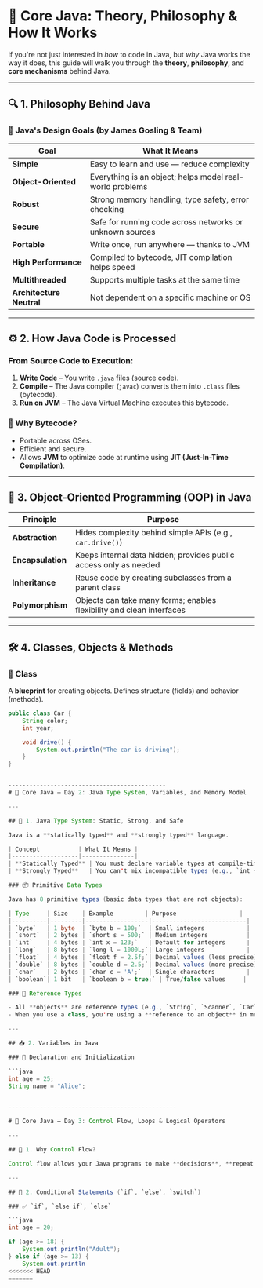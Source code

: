 # 🧠 Core Java: Theory, Philosophy & How It Works

If you're not just interested in *how* to code in Java, but *why* Java works the way it does, this guide will walk you through the **theory**, **philosophy**, and **core mechanisms** behind Java.

---

## 🔍 1. Philosophy Behind Java

### 🧠 Java's Design Goals (by James Gosling & Team)

| Goal                 | What It Means                                                      |
|----------------------|--------------------------------------------------------------------|
| **Simple**           | Easy to learn and use — reduce complexity                         |
| **Object-Oriented**  | Everything is an object; helps model real-world problems          |
| **Robust**           | Strong memory handling, type safety, error checking               |
| **Secure**           | Safe for running code across networks or unknown sources          |
| **Portable**         | Write once, run anywhere — thanks to JVM                          |
| **High Performance** | Compiled to bytecode, JIT compilation helps speed                 |
| **Multithreaded**    | Supports multiple tasks at the same time                          |
| **Architecture Neutral** | Not dependent on a specific machine or OS                    |

---

## ⚙️ 2. How Java Code is Processed

### From Source Code to Execution:

1. **Write Code** – You write `.java` files (source code).
2. **Compile** – The Java compiler (`javac`) converts them into `.class` files (bytecode).
3. **Run on JVM** – The Java Virtual Machine executes this bytecode.

### 🔄 Why Bytecode?
- Portable across OSes.
- Efficient and secure.
- Allows **JVM** to optimize code at runtime using **JIT (Just-In-Time Compilation)**.

---

## 🧱 3. Object-Oriented Programming (OOP) in Java

| Principle          | Purpose                                                                |
|--------------------|------------------------------------------------------------------------|
| **Abstraction**     | Hides complexity behind simple APIs (e.g., `car.drive()`)             |
| **Encapsulation**   | Keeps internal data hidden; provides public access only as needed     |
| **Inheritance**     | Reuse code by creating subclasses from a parent class                 |
| **Polymorphism**    | Objects can take many forms; enables flexibility and clean interfaces |

---

## 🛠 4. Classes, Objects & Methods

### 🔸 Class
A **blueprint** for creating objects. Defines structure (fields) and behavior (methods).

```java
public class Car {
    String color;
    int year;

    void drive() {
        System.out.println("The car is driving");
    }
}


---------------------------------------------
# 📘 Core Java – Day 2: Java Type System, Variables, and Memory Model

---

## 🧠 1. Java Type System: Static, Strong, and Safe

Java is a **statically typed** and **strongly typed** language.

| Concept           | What It Means |
|-------------------|---------------|
| **Statically Typed** | You must declare variable types at compile-time |
| **Strongly Typed**   | You can't mix incompatible types (e.g., `int + String`) without conversion |

### 📦 Primitive Data Types

Java has 8 primitive types (basic data types that are not objects):

| Type     | Size    | Example         | Purpose                  |
|----------|---------|------------------|---------------------------|
| `byte`   | 1 byte  | `byte b = 100;`  | Small integers            |
| `short`  | 2 bytes | `short s = 500;` | Medium integers           |
| `int`    | 4 bytes | `int x = 123;`   | Default for integers      |
| `long`   | 8 bytes | `long l = 1000L;`| Large integers            |
| `float`  | 4 bytes | `float f = 2.5f;`| Decimal values (less precise) |
| `double` | 8 bytes | `double d = 2.5;`| Decimal values (more precise) |
| `char`   | 2 bytes | `char c = 'A';`  | Single characters         |
| `boolean`| 1 bit   | `boolean b = true;` | True/false values     |

### 🧰 Reference Types

- All **objects** are reference types (e.g., `String`, `Scanner`, `Car`, etc.).
- When you use a class, you're using a **reference to an object** in memory.

---

## 📥 2. Variables in Java

### 🔹 Declaration and Initialization

```java
int age = 25;
String name = "Alice";


------------------------------------------------

# 🔄 Core Java – Day 3: Control Flow, Loops & Logical Operators

---

## 🧠 1. Why Control Flow?

Control flow allows your Java programs to make **decisions**, **repeat actions**, and **react to input** — just like humans do.

---

## 🔀 2. Conditional Statements (`if`, `else`, `switch`)

### ✅ `if`, `else if`, `else`

```java
int age = 20;

if (age >= 18) {
    System.out.println("Adult");
} else if (age >= 13) {
    System.out.println
<<<<<<< HEAD
=======

